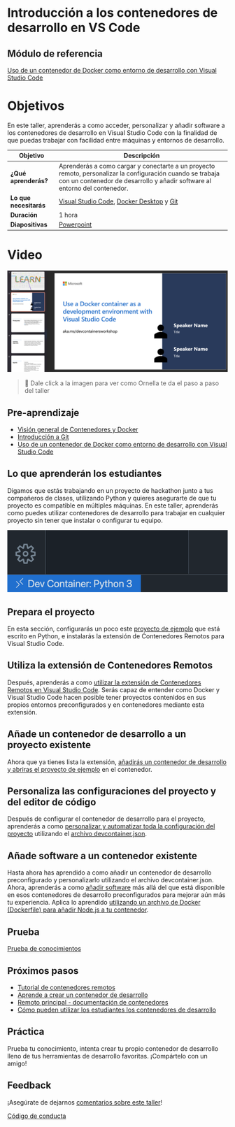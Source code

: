 # Introducción a los contenedores de desarrollo en VS Code

## Módulo de referencia

[Uso de un contenedor de Docker como entorno de desarrollo con Visual Studio Code](https://docs.microsoft.com/gl-es/learn/modules/use-docker-container-dev-env-vs-code/?WT.mc_id=academic-55190-ornella)

# Objetivos 

En este taller, aprenderás a como acceder, personalizar y añadir software a los contenedores de desarrollo en Visual Studio Code con la finalidad de que puedas trabajar con facilidad entre máquinas y entornos de desarrollo.


| **Objetivo**                                          | Descripción                                                                                                    |
| ------------------------------------------------- | -------------------------------------------------------------------------------------------------------------- |
| **¿Qué aprenderás?**                           | Aprenderás a como cargar y conectarte a un proyecto remoto, personalizar la configuración cuando se trabaja con un contenedor de desarrollo y añadir software al entorno del contenedor. |
| **Lo que necesitarás**                              | [Visual Studio Code](https://code.visualstudio.com?WT.mc_id=academic-55190-ornella), [Docker Desktop](https://www.docker.com/products/docker-desktop) y [Git](https://git-scm.com/downloads)                                          |
| **Duración**                                      | 1 hora |
| **Diapositivas**                                        | [Powerpoint](../../slides.pptx) |   

# Video

[![workshop walk-through](../../images/promo.png)](https://youtu.be/StzyJcGI0uo "Paso a paso del taller")

> 🎥 Dale click a la imagen para ver como Ornella te da el paso a paso del taller

## Pre-aprendizaje

- [Visión general de Contenedores y Docker](https://docs.microsoft.com/gl-es/dotnet/architecture/containerized-lifecycle/introduction-to-containers-and-docker?WT.mc_id=academic-55190-ornella)
- [Introducción a Git](https://docs.microsoft.com/gl-es/learn/modules/intro-to-git/?WT.mc_id=academic-55190-ornella)
- [Uso de un contenedor de Docker como entorno de desarrollo con Visual Studio Code](https://docs.microsoft.com/gl-es/learn/modules/use-docker-container-dev-env-vs-code/?WT.mc_id=academic-55190-ornella)

## Lo que aprenderán los estudiantes

Digamos que estás trabajando en un proyecto de hackathon junto a tus compañeros de clases, utilizando Python y quieres asegurarte de que tu proyecto es compatible en múltiples máquinas. En este taller, aprenderás como puedes utilizar contenedores de desarrollo para trabajar en cualquier proyecto sin tener que instalar o configurar tu equipo.

![Imagen del proyecto completado](../../images/remote-indicator.png)

## Prepara el proyecto

En esta sección, configurarás un poco este [proyecto de ejemplo](https://docs.microsoft.com/gl-es/learn/modules/use-docker-container-dev-env-vs-code/2-exercise-prepare-project?WT.mc_id=academic-55190-ornella) que está escrito en Python, e instalarás la extensión de Contenedores Remotos para Visual Studio Code. 

## Utiliza la extensión de Contenedores Remotos

Después, aprenderás a como [utilizar la extensión de Contenedores Remotos en Visual Studio Code](https://docs.microsoft.com/gl-es/learn/modules/use-docker-container-dev-env-vs-code/3-use-as-development-environment?WT.mc_id=academic-55190-ornella). Serás capaz de entender como Docker y Visual Studio Code hacen posible tener proyectos contenidos en sus propios entornos preconfigurados y en contenedores mediante esta extensión.

## Añade un contenedor de desarrollo a un proyecto existente

Ahora que ya tienes lista la extensión, [añadirás un contenedor de desarrollo y abriras el proyecto de ejemplo](https://docs.microsoft.com/gl-es/learn/modules/use-docker-container-dev-env-vs-code/4-exercise-add-development-container?WT.mc_id=academic-55190-ornella) en el contenedor.

## Personaliza las configuraciones del proyecto y del editor de código

Después de configurar el contenedor de desarrollo para el proyecto, aprenderás a como [personalizar y automatizar toda la configuración del proyecto](https://docs.microsoft.com/gl-es/learn/modules/use-docker-container-dev-env-vs-code/5-customize-settings?WT.mc_id=academic-55190-ornella) utilizando el [archivo devcontainer.json](https://docs.microsoft.com/gl-es/learn/modules/use-docker-container-dev-env-vs-code/6-exercise-customize-settings?WT.mc_id=academic-55190-ornella).

## Añade software a un contenedor existente

Hasta ahora has aprendido a como añadir un contenedor de desarrollo preconfigurado y personalizarlo utilizando el archivo devcontainer.json. Ahora, aprenderás a como [añadir software](https://docs.microsoft.com/gl-es/learn/modules/use-docker-container-dev-env-vs-code/7-add-software?WT.mc_id=academic-55190-ornella) más allá del que está disponible en esos contenedores de desarrollo preconfigurados para mejorar aún más tu experiencia. Aplica lo aprendido [utilizando un archivo de Docker (Dockerfile) para añadir Node.js a tu contenedor](https://docs.microsoft.com/gl-es/learn/modules/use-docker-container-dev-env-vs-code/8-exercise-add-software?WT.mc_id=academic-55190-ornella).


## Prueba

[Prueba de conocimientos](https://docs.microsoft.com/gl-es/learn/modules/use-docker-container-dev-env-vs-code/9-knowledge-check?WT.mc_id=academic-55190-ornella)

## Próximos pasos

- [Tutorial de contenedores remotos](https://code.visualstudio.com/docs/remote/containers-tutorial?WT.mc_id=academic-55190-ornella)
- [Aprende a crear un contenedor de desarrollo](https://code.visualstudio.com/docs/remote/create-dev-container?WT.mc_id=academic-55190-ornella)
- [Remoto principal - documentación de contenedores](https://code.visualstudio.com/docs/remote/containers?WT.mc_id=academic-55190-ornella)
- [Cómo pueden utilizar los estudiantes los contenedores de desarrollo](https://www.youtube.com/watch?v=Uvf2FVS1F8k)

## Práctica

Prueba tu conocimiento, intenta crear tu propio contenedor de desarrollo lleno de tus herramientas de desarrollo favoritas. ¡Compártelo con un amigo!

## Feedback

¡Asegúrate de dejarnos [comentarios sobre este taller](https://forms.office.com/r/MdhJWMZthR)!

[Código de conducta](../../../../CODE_OF_CONDUCT.md)

